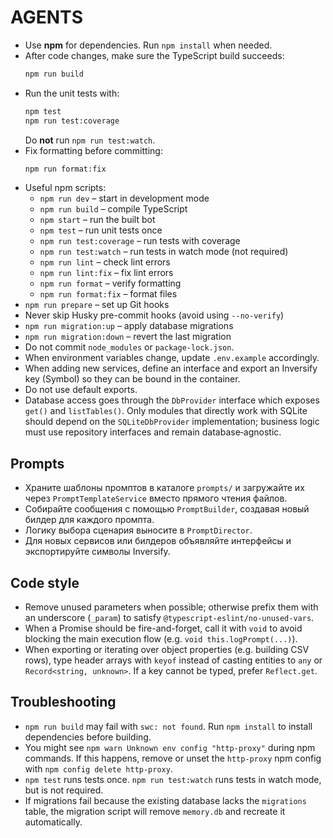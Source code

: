 # AGENTS

- Use **npm** for dependencies. Run `npm install` when needed.
- After code changes, make sure the TypeScript build succeeds:
  ```bash
  npm run build
  ```
- Run the unit tests with:
  ```bash
  npm test
  npm run test:coverage
  ```
  Do **not** run `npm run test:watch`.
- Fix formatting before committing:
  ```bash
  npm run format:fix
  ```
- Useful npm scripts:
  - `npm run dev` – start in development mode
  - `npm run build` – compile TypeScript
  - `npm start` – run the built bot
  - `npm test` – run unit tests once
  - `npm run test:coverage` – run tests with coverage
  - `npm run test:watch` – run tests in watch mode (not required)
  - `npm run lint` – check lint errors
  - `npm run lint:fix` – fix lint errors
  - `npm run format` – verify formatting
  - `npm run format:fix` – format files
- `npm run prepare` – set up Git hooks
- Never skip Husky pre-commit hooks (avoid using `--no-verify`)
- `npm run migration:up` – apply database migrations
- `npm run migration:down` – revert the last migration
- Do not commit `node_modules` or `package-lock.json`.
- When environment variables change, update `.env.example` accordingly.
- When adding new services, define an interface and export an Inversify key (Symbol)
  so they can be bound in the container.
- Do not use default exports.
- Database access goes through the `DbProvider` interface which exposes `get()` and
  `listTables()`. Only modules that directly work with SQLite should depend on the
  `SQLiteDbProvider` implementation; business logic must use repository interfaces
  and remain database‑agnostic.

## Prompts

- Храните шаблоны промптов в каталоге `prompts/` и загружайте их через
  `PromptTemplateService` вместо прямого чтения файлов.
- Собирайте сообщения с помощью `PromptBuilder`, создавая новый билдер для
  каждого промпта.
- Логику выбора сценария выносите в `PromptDirector`.
- Для новых сервисов или билдеров объявляйте интерфейсы и экспортируйте
  символы Inversify.

## Code style

- Remove unused parameters when possible; otherwise prefix them with an underscore
  (`_param`) to satisfy `@typescript-eslint/no-unused-vars`.
- When a Promise should be fire-and-forget, call it with `void` to avoid blocking
  the main execution flow (e.g. `void this.logPrompt(...)`).
- When exporting or iterating over object properties (e.g. building CSV rows),
  type header arrays with `keyof` instead of casting entities to `any` or
  `Record<string, unknown>`. If a key cannot be typed, prefer `Reflect.get`.

## Troubleshooting

- `npm run build` may fail with `swc: not found`. Run `npm install` to install
  dependencies before building.
- You might see `npm warn Unknown env config "http-proxy"` during npm commands.
  If this happens, remove or unset the `http-proxy` npm config with
  `npm config delete http-proxy`.
- `npm test` runs tests once. `npm run test:watch` runs tests in watch mode, but is not required.
- If migrations fail because the existing database lacks the `migrations`
  table, the migration script will remove `memory.db` and recreate it
  automatically.
